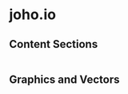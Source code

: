 joho.io
=======

Content Sections
----------------
```
```

Graphics and Vectors
--------------------
```

```